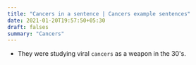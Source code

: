 ```yaml
---
title: "Cancers in a sentence | Cancers example sentences"
date: 2021-01-20T19:57:50+05:30
draft: falses
summary: "Cancers"
---
```

- They were studying viral `cancers` as a weapon in the 30's.
                 
